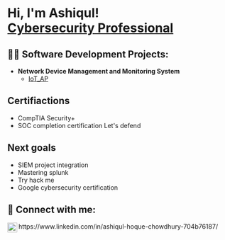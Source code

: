 <h1>Hi, I'm Ashiqul! <br/><a href="https://www.linkedin.com/in/ashiqul-hoque-chowdhury-704b76187/">Cybersecurity Professional</a></h1>

<h2>👨‍💻 Software Development Projects:</h2>

- <b>Network Device Management and Monitoring System</b>
  - [IoT_AP](https://github.com/ashiq4321/IoT_AP)


<h2> Certifiactions</h2>
  
-  CompTIA Security+<br>
-  SOC completion certification Let's defend <br>

<h2> Next goals</h2>

-  SIEM project integration
-  Mastering splunk<br>
-  Try hack me <br>
-  Google cybersecurity certification <br>

<h2> 🤳 Connect with me:</h2>
<img align="left" alt="JoshMadakor | LinkedIn" width="22px" src="https://cdn.jsdelivr.net/npm/simple-icons@v3/icons/linkedin.svg" />https://www.linkedin.com/in/ashiqul-hoque-chowdhury-704b76187/
